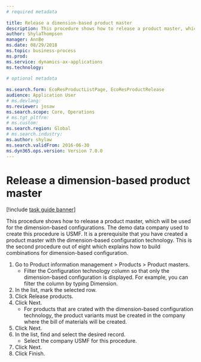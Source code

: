 ```yaml
--- 
# required metadata 
 
title: Release a dimension-based product master
description: This procedure shows how to release a product master, which will be used for the dimension-based configurations. 
author: ShylaThompson
manager: AnnBe 
ms.date: 08/29/2018
ms.topic: business-process 
ms.prod:  
ms.service: dynamics-ax-applications 
ms.technology:  
 
# optional metadata 
 
ms.search.form: EcoResProductListPage, EcoResProductRelease   
audience: Application User 
# ms.devlang:  
ms.reviewer: josaw
ms.search.scope: Core, Operations 
# ms.tgt_pltfrm:  
# ms.custom:  
ms.search.region: Global
# ms.search.industry: 
ms.author: shylaw
ms.search.validFrom: 2016-06-30 
ms.dyn365.ops.version: Version 7.0.0 
---
```

# Release a dimension-based product master

[!include [task guide banner](../../includes/task-guide-banner.md)]

This procedure shows how to release a product master, which will be used for the dimension-based configurations. The demo data company used to create this procedure is USMF. It is a prerequisite that you have created a product master with the dimension-based configuration technology. This is the second procedure out of eight which explains how to build combinations for dimension-based configuration.

1. Go to Product information management > Products > Product masters.
    * Filter the Configuration technology column so that only the dimension-based configuration is displayed. For example, you can filter the column by typing Dimension.    
2. In the list, mark the selected row.
3. Click Release products.
4. Click Next.
    * For products that are crated with the dimension-based configuration technology, the product variants must be created in the company where the bill of materials will be created.  
5. Click Next.
6. In the list, find and select the desired record.
    * Select the company USMF for this procedure.  
7. Click Next.
8. Click Finish.

